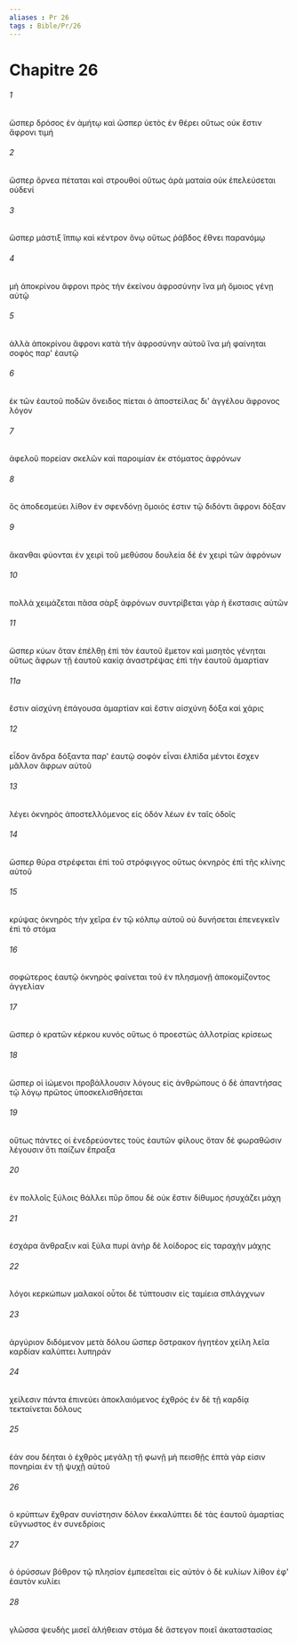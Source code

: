 ```yaml
---
aliases : Pr 26
tags : Bible/Pr/26
---
```


# Chapitre 26

###### 1
ὥσπερ δρόσος ἐν ἀμήτῳ καὶ ὥσπερ ὑετὸς ἐν θέρει οὕτως οὐκ ἔστιν ἄφρονι τιμή
###### 2
ὥσπερ ὄρνεα πέταται καὶ στρουθοί οὕτως ἀρὰ ματαία οὐκ ἐπελεύσεται οὐδενί
###### 3
ὥσπερ μάστιξ ἵππῳ καὶ κέντρον ὄνῳ οὕτως ῥάβδος ἔθνει παρανόμῳ
###### 4
μὴ ἀποκρίνου ἄφρονι πρὸς τὴν ἐκείνου ἀφροσύνην ἵνα μὴ ὅμοιος γένῃ αὐτῷ
###### 5
ἀλλὰ ἀποκρίνου ἄφρονι κατὰ τὴν ἀφροσύνην αὐτοῦ ἵνα μὴ φαίνηται σοφὸς παρ' ἑαυτῷ
###### 6
ἐκ τῶν ἑαυτοῦ ποδῶν ὄνειδος πίεται ὁ ἀποστείλας δι' ἀγγέλου ἄφρονος λόγον
###### 7
ἀφελοῦ πορείαν σκελῶν καὶ παροιμίαν ἐκ στόματος ἀφρόνων
###### 8
ὃς ἀποδεσμεύει λίθον ἐν σφενδόνῃ ὅμοιός ἐστιν τῷ διδόντι ἄφρονι δόξαν
###### 9
ἄκανθαι φύονται ἐν χειρὶ τοῦ μεθύσου δουλεία δὲ ἐν χειρὶ τῶν ἀφρόνων
###### 10
πολλὰ χειμάζεται πᾶσα σὰρξ ἀφρόνων συντρίβεται γὰρ ἡ ἔκστασις αὐτῶν
###### 11
ὥσπερ κύων ὅταν ἐπέλθῃ ἐπὶ τὸν ἑαυτοῦ ἔμετον καὶ μισητὸς γένηται οὕτως ἄφρων τῇ ἑαυτοῦ κακίᾳ ἀναστρέψας ἐπὶ τὴν ἑαυτοῦ ἁμαρτίαν
###### 11a
ἔστιν αἰσχύνη ἐπάγουσα ἁμαρτίαν καὶ ἔστιν αἰσχύνη δόξα καὶ χάρις
###### 12
εἶδον ἄνδρα δόξαντα παρ' ἑαυτῷ σοφὸν εἶναι ἐλπίδα μέντοι ἔσχεν μᾶλλον ἄφρων αὐτοῦ
###### 13
λέγει ὀκνηρὸς ἀποστελλόμενος εἰς ὁδόν λέων ἐν ταῖς ὁδοῖς
###### 14
ὥσπερ θύρα στρέφεται ἐπὶ τοῦ στρόφιγγος οὕτως ὀκνηρὸς ἐπὶ τῆς κλίνης αὐτοῦ
###### 15
κρύψας ὀκνηρὸς τὴν χεῖρα ἐν τῷ κόλπῳ αὐτοῦ οὐ δυνήσεται ἐπενεγκεῖν ἐπὶ τὸ στόμα
###### 16
σοφώτερος ἑαυτῷ ὀκνηρὸς φαίνεται τοῦ ἐν πλησμονῇ ἀποκομίζοντος ἀγγελίαν
###### 17
ὥσπερ ὁ κρατῶν κέρκου κυνός οὕτως ὁ προεστὼς ἀλλοτρίας κρίσεως
###### 18
ὥσπερ οἱ ἰώμενοι προβάλλουσιν λόγους εἰς ἀνθρώπους ὁ δὲ ἀπαντήσας τῷ λόγῳ πρῶτος ὑποσκελισθήσεται
###### 19
οὕτως πάντες οἱ ἐνεδρεύοντες τοὺς ἑαυτῶν φίλους ὅταν δὲ φωραθῶσιν λέγουσιν ὅτι παίζων ἔπραξα
###### 20
ἐν πολλοῖς ξύλοις θάλλει πῦρ ὅπου δὲ οὐκ ἔστιν δίθυμος ἡσυχάζει μάχη
###### 21
ἐσχάρα ἄνθραξιν καὶ ξύλα πυρί ἀνὴρ δὲ λοίδορος εἰς ταραχὴν μάχης
###### 22
λόγοι κερκώπων μαλακοί οὗτοι δὲ τύπτουσιν εἰς ταμίεια σπλάγχνων
###### 23
ἀργύριον διδόμενον μετὰ δόλου ὥσπερ ὄστρακον ἡγητέον χείλη λεῖα καρδίαν καλύπτει λυπηράν
###### 24
χείλεσιν πάντα ἐπινεύει ἀποκλαιόμενος ἐχθρός ἐν δὲ τῇ καρδίᾳ τεκταίνεται δόλους
###### 25
ἐάν σου δέηται ὁ ἐχθρὸς μεγάλῃ τῇ φωνῇ μὴ πεισθῇς ἑπτὰ γάρ εἰσιν πονηρίαι ἐν τῇ ψυχῇ αὐτοῦ
###### 26
ὁ κρύπτων ἔχθραν συνίστησιν δόλον ἐκκαλύπτει δὲ τὰς ἑαυτοῦ ἁμαρτίας εὔγνωστος ἐν συνεδρίοις
###### 27
ὁ ὀρύσσων βόθρον τῷ πλησίον ἐμπεσεῖται εἰς αὐτόν ὁ δὲ κυλίων λίθον ἐφ' ἑαυτὸν κυλίει
###### 28
γλῶσσα ψευδὴς μισεῖ ἀλήθειαν στόμα δὲ ἄστεγον ποιεῖ ἀκαταστασίας
